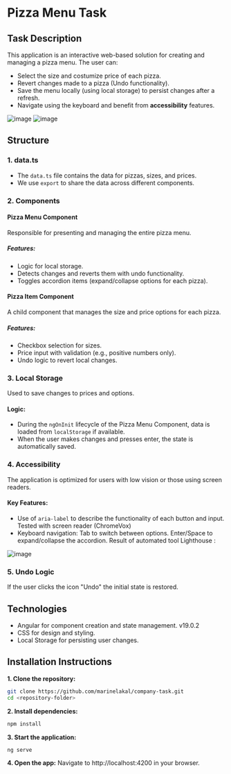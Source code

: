 # Pizza Menu Task

## Task Description
This application is an interactive web-based solution for creating and managing a pizza menu. The user can:
- Select the size and costumize price of each pizza.
- Revert changes made to a pizza (Undo functionality).
- Save the menu locally (using local storage) to persist changes after a refresh.
- Navigate using the keyboard and benefit from **accessibility** features.

![image](https://github.com/user-attachments/assets/834cdcb6-e124-487a-8085-4af23e32c63a)
![image](https://github.com/user-attachments/assets/d3840ef0-9d5c-4261-a08a-2016aa2e86b0)



## Structure

### **1. data.ts**
- The `data.ts` file contains the data for pizzas, sizes, and prices.
- We use `export` to share the data across different components.

### **2. Components**

#### Pizza Menu Component
Responsible for presenting and managing the entire pizza menu.

##### Features:
- Logic for local storage.
- Detects changes and reverts them with undo functionality.
- Toggles accordion items (expand/collapse options for each pizza).

#### Pizza Item Component
A child component that manages the size and price options for each pizza.

##### Features:
- Checkbox selection for sizes.
- Price input with validation (e.g., positive numbers only).
- Undo logic to revert local changes.

### **3. Local Storage**
Used to save changes to prices and options.

#### Logic:
- During the `ngOnInit` lifecycle of the Pizza Menu Component, data is loaded from `localStorage` if available.
- When the user makes changes and presses enter, the state is automatically saved.

### **4. Accessibility**
The application is optimized for users with low vision or those using screen readers.

#### Key Features:
- Use of `aria-label` to describe the functionality of each button and input. Tested with screen reader (ChromeVox)
- Keyboard navigation:
 Tab to switch between options.
 Enter/Space to expand/collapse the accordion.
Result of automated tool Lighthouse :

![image](https://github.com/user-attachments/assets/c0037002-c696-4fe0-999b-06cd9daf97b3)


### **5. Undo Logic**
If the user clicks the icon "Undo" the initial state is restored.

## Technologies
- Angular for component creation and state management. v19.0.2
- CSS for design and styling.
- Local Storage for persisting user changes.

## Installation Instructions
**1. Clone the repository:**
```bash
git clone https://github.com/marinelakal/company-task.git
cd <repository-folder>
```
**2. Install dependencies:**
```bash
npm install
```
**3. Start the application:**
```bash
ng serve
```
**4. Open the app:**
Navigate to http://localhost:4200 in your browser.
